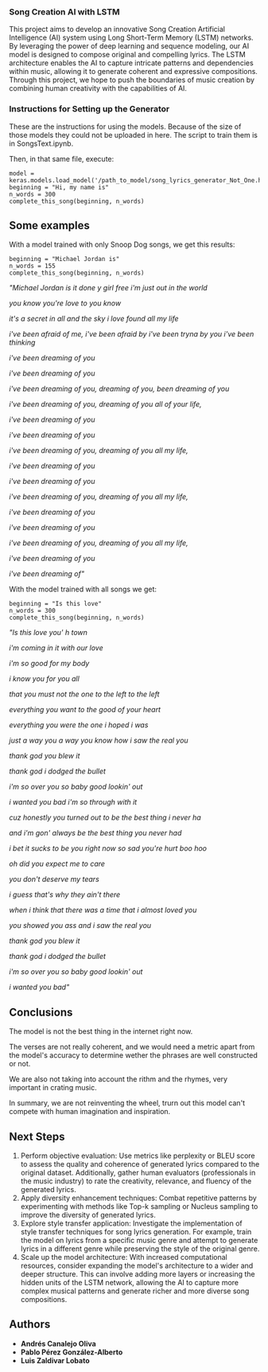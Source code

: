 ### Song Creation AI with LSTM

This project aims to develop an innovative Song Creation Artificial Intelligence (AI) system using Long Short-Term Memory (LSTM) networks. By leveraging the power of deep learning and sequence modeling, our AI model is designed to compose original and compelling lyrics. The LSTM architecture enables the AI to capture intricate patterns and dependencies within music, allowing it to generate coherent and expressive compositions. Through this project, we hope to push the boundaries of music creation by combining human creativity with the capabilities of AI.

### Instructions for Setting up the Generator

These are the instructions for using the models. Because of the size of those models they could not be uploaded in here. The script to train them is in SongsText.ipynb.

Then, in that same file, execute:
```
model = keras.models.load_model('/path_to_model/song_lyrics_generator_Not_One.h5')
beginning = "Hi, my name is"
n_words = 300
complete_this_song(beginning, n_words)
```

## Some examples

With a model trained with only Snoop Dog songs, we get this results:
```
beginning = "Michael Jordan is"
n_words = 155
complete_this_song(beginning, n_words)
```
_"Michael Jordan is it done y girl free i'm just out in the world_

_you know you're love to you know_

_it's a secret in all and the sky i love found all my life_

_i've been afraid of me, i've been afraid by i've been tryna by you i've been thinking_

_i've been dreaming of you_

_i've been dreaming of you_

_i've been dreaming of you, dreaming of you, been dreaming of you_

_i've been dreaming of you, dreaming of you all of your life,_

_i've been dreaming of you_

_i've been dreaming of you_

_i've been dreaming of you, dreaming of you all my life,_

_i've been dreaming of you_

_i've been dreaming of you_

_i've been dreaming of you, dreaming of you all my life,_

_i've been dreaming of you_

_i've been dreaming of you_

_i've been dreaming of you, dreaming of you all my life,_

_i've been dreaming of you_

_i've been dreaming of"_

With the model trained with all songs we get:
```
beginning = "Is this love"
n_words = 300
complete_this_song(beginning, n_words)
```
_"Is this love you' h town_

_i'm coming in it with our love_

_i'm so good for my body_

_i know you for you all_

_that you must not the one to the left to the left_

_everything you want to the good of your heart_

_everything you were the one i hoped i was_

_just a way you a way you know how i saw the real you_

_thank god you blew it_

_thank god i dodged the bullet_

_i'm so over you so baby good lookin' out_

_i wanted you bad i'm so through with it_

_cuz honestly you turned out to be the best thing i never ha_

_and i'm gon' always be the best thing you never had_

_i bet it sucks to be you right now so sad you're hurt boo hoo_

_oh did you expect me to care_

_you don't deserve my tears_

_i guess that's why they ain't there_

_when i think that there was a time that i almost loved you_

_you showed you ass and i saw the real you_

_thank god you blew it_

_thank god i dodged the bullet_

_i'm so over you so baby good lookin' out_

_i wanted you bad"_

## Conclusions

The model is not the best thing in the internet right now. 

The verses are not really coherent, and we would need a metric apart from the model's accuracy to determine wether the phrases are well constructed or not. 

We are also not taking into account the rithm and the rhymes, very important in crating music.

In summary, we are not reinventing the wheel, trurn out this model can't compete with human imagination and inspiration.

## Next Steps

1. Perform objective evaluation: Use metrics like perplexity or BLEU score to assess the quality and coherence of generated lyrics compared to the original dataset. Additionally, gather human evaluators (professionals in the music industry) to rate the creativity, relevance, and fluency of the generated lyrics.
2. Apply diversity enhancement techniques: Combat repetitive patterns by experimenting with methods like Top-k sampling or Nucleus sampling to improve the diversity of generated lyrics.
3. Explore style transfer application: Investigate the implementation of style transfer techniques for song lyrics generation. For example, train the model on lyrics from a specific music genre and attempt to generate lyrics in a different genre while preserving the style of the original genre.
4. Scale up the model architecture: With increased computational resources, consider expanding the model's architecture to a wider and deeper structure. This can involve adding more layers or increasing the hidden units of the LSTM network, allowing the AI to capture more complex musical patterns and generate richer and more diverse song compositions.

## Authors

* **Andrés Canalejo Oliva**
* **Pablo Pérez González-Alberto**
* **Luis Zaldivar Lobato**




